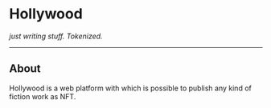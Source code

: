 # Hollywood

*just writing stuff. Tokenized.*

------

## About

Hollywood is a web platform with which is possible to publish any kind of fiction work as NFT.